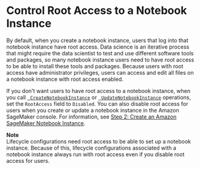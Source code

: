 # Control Root Access to a Notebook Instance<a name="nbi-root-access"></a>

By default, when you create a notebook instance, users that log into that notebook instance have root access\. Data science is an iterative process that might require the data scientist to test and use different software tools and packages, so many notebook instance users need to have root access to be able to install these tools and packages\. Because users with root access have administrator privileges, users can access and edit all files on a notebook instance with root access enabled\.

If you don't want users to have root access to a notebook instance, when you call [  `CreateNotebookInstance`](https://docs.aws.amazon.com/sagemaker/latest/APIReference/API_CreateNotebookInstance.html) or [  `UpdateNotebookInstance`](https://docs.aws.amazon.com/sagemaker/latest/APIReference/API_UpdateNotebookInstance.html) operations, set the `RootAccess` field to `Disabled`\. You can also disable root access for users when you create or update a notebook instance in the Amazon SageMaker console\. For information, see [Step 2: Create an Amazon SageMaker Notebook Instance](gs-setup-working-env.md)\.

**Note**  
Lifecycle configurations need root access to be able to set up a notebook instance\. Because of this, lifecycle configurations associated with a notebook instance always run with root access even if you disable root access for users\.